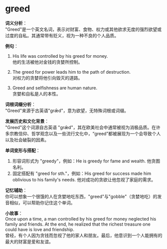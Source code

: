 # greed

**词义分析**：  
"Greed"是一个英文名词，表示对财富、食物、权力或其他欲求无度的强烈欲望或过度的自私。其通常带有贬义，视为一种不良的个人品质。

  

**例句**：

  

1.  His life was controlled by his greed for money.  
    他的生活被他对金钱的贪婪所控制。
    
      
    
2.  The greed for power leads him to the path of destruction.  
    对权力的贪婪将他引向毁灭的道路。
    
      
    
3.  Greed and selfishness are human nature.  
    贪婪和自私是人的本性。
    
      
    

  

**词根词缀分析**：  
"Greed"来源于古英语"grǣd"，意为欲望，无特殊词根或词缀。

  

**发展历史和文化背景**：  
"Greed"这个词源自古英语 "grǣd"，其在欧美社会中通常被视为消极品质。在许多宗教信仰、哲学观念以及一些流行文化中，“greed”都被展现为一个会导致个人以及社会破裂的因素。

  

**单词变形与搭配**：

  

1.  形容词形式为 "greedy"，例如：He is greedy for fame and wealth. 他贪图名利。
2.  固定搭配有 "greed for sth."，例如：His greed for success made him oblivious to his family's needs. 他对成功的贪欲让他忽视了家庭的需求。

  

**记忆辅助**：  
你可以想象一个很饿的人在贪婪地吃东西，"greed"与"gobble"（贪婪地吃）的发音相似，可以帮助你记住这个单词。

  

**小故事**：  
Once upon a time, a man controlled by his greed for money neglected his family and friends. At the end, he realized that the richest treasure one could have is love and friendship.  
曾经，有个人因为贪钱而忽视了他的家人和朋友。最后，他意识到一个人能拥有的最大的财富是爱和友谊。
